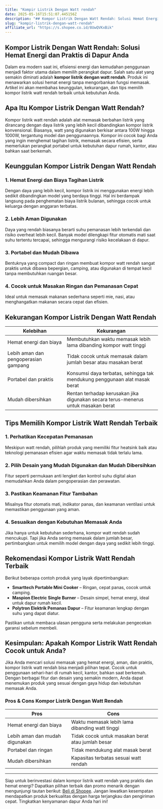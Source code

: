 ```yaml
---
title: "Kompir Listrik Dengan Watt rendah"
date: 2025-05-16T15:51:07.445156Z
description: "## Kompor Listrik Dengan Watt Rendah: Solusi Hemat Energi dan Praktis di Dapur Anda..."
slug: "kompir-listrik-dengan-watt-rendah"
affiliate_url: "https://s.shopee.co.id/8UwQVKxBik"
---
```

## Kompor Listrik Dengan Watt Rendah: Solusi Hemat Energi dan Praktis di Dapur Anda

Dalam era modern saat ini, efisiensi energi dan kemudahan penggunaan menjadi faktor utama dalam memilih perangkat dapur. Salah satu alat yang semakin diminati adalah **kompor listrik dengan watt rendah**. Produk ini menawarkan solusi hemat energi tanpa mengorbankan fungsi memasak. Artikel ini akan membahas keunggulan, kekurangan, dan tips memilih kompor listrik watt rendah terbaik untuk kebutuhan Anda.

## Apa Itu Kompor Listrik Dengan Watt Rendah?

Kompor listrik watt rendah adalah alat memasak berbahan listrik yang dirancang dengan daya listrik yang lebih kecil dibandingkan kompor listrik konvensional. Biasanya, watt yang digunakan berkisar antara 100W hingga 1000W, tergantung model dan penggunaannya. Kompor ini cocok bagi Anda yang ingin menghemat tagihan listrik, memasak secara efisien, serta memerlukan perangkat portabel untuk kebutuhan dapur rumah, kantor, atau bahkan saat berkemah.

## Keunggulan Kompor Listrik Dengan Watt Rendah

### 1. Hemat Energi dan Biaya Tagihan Listrik

Dengan daya yang lebih kecil, kompor listrik ini menggunakan energi lebih sedikit dibandingkan model yang berdaya tinggi. Hal ini berdampak langsung pada penghematan biaya listrik bulanan, sehingga cocok untuk keluarga dengan anggaran terbatas.

### 2. Lebih Aman Digunakan

Daya yang rendah biasanya berarti suhu pemanasan lebih terkendali dan risiko overheat lebih kecil. Banyak model dilengkapi fitur otomatis mati saat suhu tertentu tercapai, sehingga mengurangi risiko kecelakaan di dapur.

### 3. Portabel dan Mudah Dibawa

Bentuknya yang compact dan ringan membuat kompor watt rendah sangat praktis untuk dibawa bepergian, camping, atau digunakan di tempat kecil tanpa membutuhkan ruangan besar.

### 4. Cocok untuk Masakan Ringan dan Pemanasan Cepat

Ideal untuk memasak makanan sederhana seperti mie, nasi, atau menghangatkan makanan secara cepat dan efisien.

## Kekurangan Kompor Listrik Dengan Watt Rendah

| Kelebihan | Kekurangan |
|--------------|------------------------------|
| Hemat energi dan biaya | Membutuhkan waktu memasak lebih lama dibanding kompor watt tinggi |
| Lebih aman dan pengoperasian gampang | Tidak cocok untuk memasak dalam jumlah besar atau masakan berat |
| Portabel dan praktis | Konsumsi daya terbatas, sehingga tak mendukung penggunaan alat masak berat |
| Mudah dibersihkan | Rentan terhadap kerusakan jika digunakan secara terus-menerus untuk masakan berat |

## Tips Memilih Kompor Listrik Watt Rendah Terbaik

### 1. Perhatikan Kecepatan Pemanasan

Meskipun watt rendah, pilihlah produk yang memiliki fitur heatsink baik atau teknologi pemanasan efisien agar waktu memasak tidak terlalu lama.

### 2. Pilih Desain yang Mudah Digunakan dan Mudah Dibersihkan

Fitur seperti permukaan anti lengket dan kontrol suhu digital akan memudahkan Anda dalam pengoperasian dan perawatan.

### 3. Pastikan Keamanan Fitur Tambahan

Misalnya fitur otomatis mati, indikator panas, dan keamanan ventilasi untuk memastikan penggunaan yang aman.

### 4. Sesuaikan dengan Kebutuhan Memasak Anda

Jika hanya untuk kebutuhan sederhana, kompor watt rendah sudah mencukupi. Tapi jika Anda sering memasak dalam jumlah besar, pertimbangkan untuk memilih model dengan daya yang sedikit lebih tinggi.

## Rekomendasi Kompor Listrik Watt Rendah Terbaik

Berikut beberapa contoh produk yang layak dipertimbangkan:

- **Smarttech Portable Mini Cooker** – Ringan, cepat panas, cocok untuk camping.
- **Maspion Electric Single Burner** – Desain simpel, hemat energi, ideal untuk dapur rumah kecil.
- **Polytron Elektrik Pemanas Dapur** – Fitur keamanan lengkap dengan suhu yang dapat diatur.

Pastikan untuk membaca ulasan pengguna serta melakukan pengecekan garansi sebelum membeli.

## Kesimpulan: Apakah Kompor Listrik Watt Rendah Cocok untuk Anda?

Jika Anda mencari solusi memasak yang hemat energi, aman, dan praktis, kompor listrik watt rendah bisa menjadi pilihan tepat. Cocok untuk penggunaan sehari-hari di rumah kecil, kantor, bahkan saat berkemah. Dengan berbagai fitur dan desain yang semakin modern, Anda dapat menemukan produk yang sesuai dengan gaya hidup dan kebutuhan memasak Anda.

### Pros & Cons Kompor Listrik Dengan Watt Rendah

| **Pros** | **Cons** |
|------------------------------|-------------------------------------------------|
| Hemat energi dan biaya | Waktu memasak lebih lama dibanding watt tinggi |
| Lebih aman dan mudah digunakan | Tidak cocok untuk masakan berat atau jumlah besar |
| Portabel dan ringan | Tidak mendukung alat masak berat |
| Mudah dibersihkan | Kapasitas terbatas sesuai watt rendah |

---

Siap untuk berinvestasi dalam kompor listrik watt rendah yang praktis dan hemat energi? Dapatkan pilihan terbaik dan promo menarik dengan mengunjungi tautan berikut: [Beli di Shopee](https://s.shopee.co.id/8UwQVKxBik). Jangan lewatkan kesempatan mendapatkan produk berkualitas dengan harga terjangkau dan pengiriman cepat. Tingkatkan kenyamanan dapur Anda hari ini!